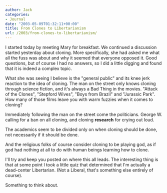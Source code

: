 ```yaml
---
author: Jack
categories:
- Journal
date: "2003-05-09T01:32:11+00:00"
title: From Clones to Libertarianism
url: /2003/from-clones-to-libertarianism/
---
```


I started today by meeting Mary for breakfast. We continued a discussion started yesterday about cloning. More specifically, she had asked me what all the fuss was about and why it seemed that everyone opposed it. Good questions, but of course I had no answers, so I did a little digging and found that it is indeed a complex topic.

What she was seeing I believe is the "general public" and its knee jerk reaction to the idea of cloning. The man on the street only knows cloning through science fiction, and it's always a Bad Thing in the movies. "Attack of the Clones", "Stepford Wives", "Boys from Brazil" and "Jurassic Park". How many of those films leave you with warm fuzzies when it comes to cloning?

Immediately following the man on the street come the politicians. George W. calling for a ban on all cloning, and cloning **research** for crying out loud.

The academics seem to be divided only on when cloning should be done, not necessarily if it should be done.

And the religious folks of course consider cloning to be playing god, as if god had nothing at all to do with human beings learning how to clone.

I'll try and keep you posted on where this all leads. The interesting thing is that at some point I took a little quiz that determined that I'm actually a dead-center Libertarian. (Not a Liberal, that's something else entirely of course).

Something to think about.